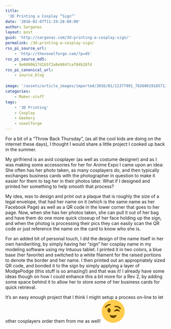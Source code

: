```yaml
---
title:
 '3D Printing a Cosplay “Sign”'
date: '2016-01-07T11:19:28-08:00'
author: Sargonas
layout: post
guid: 'http://sargonas.com/3d-printing-a-cosplay-sign/'
permalink: /3d-printing-a-cosplay-sign/
rss_pi_source_url:
    - 'http://thevoxelforge.com/?p=45'
rss_pi_source_md5:
    - 9e6090617d1b5f2a8e9847caf84b28fd
rss_pi_canonical_url:
    - source_blog

image: '/assets/article_images/imported/2016/01/11377991_782606191857127_17291080_n.jpg'
categories:
    - Maker-stuff
tags:
    - '3D Printing'
    - Cosplay
    - Geekery
    - voxelforge
---
```


For a bit of a “Throw Back Thursday”, (as all the cool kids are doing on the internet these days), I thought I would share a little project I cooked up back in the summer.

My girlfriend is an avid cosplayer (as well as costume designer) and as I was making some accessories for her for Anime Expo I came upon an idea: She often has her photo taken, as many cosplayers do, and then typically exchanges business cards with the photographer in question to make it easier for them to tag her in their photos later. What if I designed and printed her something to help smooth that process?

My idea, was to design and print out a plaque that is roughly the size of a legal envelope, that had her name on it (which is the same name as her Facebook Page) as well as a QR code in the lower corner that goes to her page. Now, when she has her photos taken, she can pull it out of her bag and have them do one more quick closeup of her face holding up the sign, and when the photog is processing their pics they can easily scan the QR code or just reference the name on the card to know who she is.

For an added bit of personal touch, I did the design of the name itself in her own handwriting, by simply having her “sign” her cosplay name in my modeling software using my Intuous tablet. I printed it in two colors, a blue base (her favorite) and switched to a white filament for the raised portions to denote the border and her name. I then printed out an appropriately sized QR code, and bonded it to the sign by simply applying a layer of ModgePodge (this stuff is so amazing!) and that was it! I already have some ideas though on how I could enhance this a bit more for a Rev 2, by adding some space behind it to allow her to store some of her business cards for quick retrieval.

It’s an easy enough project that I think I might setup a process on-line to let other cosplayers order them from me as well! ![😉](/assets/article_images/imported/2016/01/1f609.png)